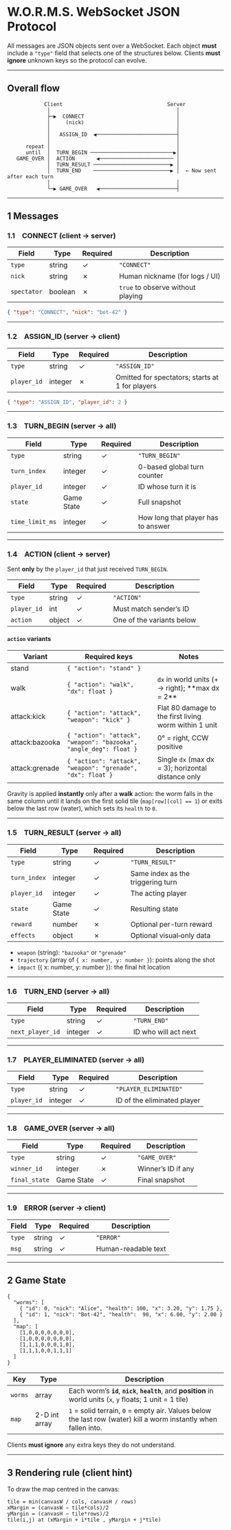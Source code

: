 # W.O.R.M.S. WebSocket JSON Protocol

All messages are JSON objects sent over a WebSocket.
Each object **must** include a `"type"` field that selects one of the structures below.
Clients **must ignore** unknown keys so the protocol can evolve.

---

## Overall flow

```text
            Client                                  Server
             │                                         │
             ├─▶  CONNECT                              │
             │     (nick)                              │
             │                                         │
             │   ASSIGN_ID  ◀──────────────────────────┤
             │                                         │
      repeat │                                         │
      until  │  TURN_BEGIN ───────────────────────────▶│
   GAME_OVER │  ACTION       ◀──────────────────────── │
             │  TURN_RESULT ─────────────────────────▶ │
             │  TURN_END    ─────────────────────────▶ │  ← Now sent after each turn
             │                                         │
             └─▶ GAME_OVER   ◀─────────────────────────┤
````

---

## 1  Messages

### 1.1 CONNECT  (client → server)

| Field       | Type    | Required | Description                       |
| ----------- | ------- | -------- | --------------------------------- |
| `type`      | string  | ✓        | `"CONNECT"`                       |
| `nick`      | string  | ✗        | Human nickname (for logs / UI)    |
| `spectator` | boolean | ✗        | `true` to observe without playing |

```json
{ "type": "CONNECT", "nick": "bot-42" }
```

---

### 1.2 ASSIGN\_ID  (server → client)

| Field       | Type    | Required | Description                                     |
| ----------- | ------- | -------- | ----------------------------------------------- |
| `type`      | string  | ✓        | `"ASSIGN_ID"`                                   |
| `player_id` | integer | ✗        | Omitted for spectators; starts at 1 for players |

```json
{ "type": "ASSIGN_ID", "player_id": 2 }
```

---

### 1.3 TURN\_BEGIN  (server → all)

| Field           | Type       | Required | Description                        |
| --------------- | ---------- | -------- | ---------------------------------- |
| `type`          | string     | ✓        | `"TURN_BEGIN"`                     |
| `turn_index`    | integer    | ✓        | 0-based global turn counter        |
| `player_id`     | integer    | ✓        | ID whose turn it is                |
| `state`         | Game State | ✓        | Full snapshot                      |
| `time_limit_ms` | integer    | ✓        | How long that player has to answer |

---

### 1.4 ACTION  (client → server)

Sent **only** by the `player_id` that just received `TURN_BEGIN`.

| Field       | Type   | Required | Description               |
| ----------- | ------ | -------- | ------------------------- |
| `type`      | string | ✓        | `"ACTION"`                |
| `player_id` | int    | ✓        | Must match sender’s ID    |
| `action`    | object | ✓        | One of the variants below |

#### `action` variants

| Variant         | Required keys                                                     | Notes                                                 |
| --------------- | ----------------------------------------------------------------- | ------------------------------------------------------|
| stand           | `{ "action": "stand" }`                                           |                                                       |
| walk            | `{ "action": "walk", "dx": float }`                               | `dx` in world units (+ → right); \*\*max dx = 2\*\*   |
| attack\:kick    | `{ "action": "attack", "weapon": "kick" }`                        | Flat 80 damage to the first living worm within 1 unit |
| attack\:bazooka | `{ "action": "attack", "weapon": "bazooka", "angle_deg": float }` | 0° = right, CCW positive                              |
| attack\:grenade | `{ "action": "attack", "weapon": "grenade", "dx": float }`        | Single `dx` (max dx = 3); horizontal distance only    |

Gravity is applied **instantly** only after a **walk** action: the worm falls in the same column until it lands on the first solid tile (`map[row][col] == 1`) or exits below the last row (water), which sets its `health` to `0`.

---

### 1.5 TURN\_RESULT  (server → all)

| Field        | Type       | Required | Description                       |
| ------------ | ---------- | -------- | --------------------------------- |
| `type`       | string     | ✓        | `"TURN_RESULT"`                   |
| `turn_index` | integer    | ✓        | Same index as the triggering turn |
| `player_id`  | integer    | ✓        | The acting player                 |
| `state`      | Game State | ✓        | Resulting state                   |
| `reward`     | number     | ✗        | Optional per-turn reward          |
| `effects`    | object     | ✗        | Optional visual‐only data         |

* `weapon` (string): `"bazooka"` or `"grenade"`
* `trajectory` (array of `{ x: number, y: number }`): points along the shot
* `impact` ({ x: number, y: number }): the final hit location

---

### 1.6 TURN\_END  (server → all)

| Field            | Type    | Required | Description          |
| ---------------- | ------- | -------- | -------------------- |
| `type`           | string  | ✓        | `"TURN_END"`         |
| `next_player_id` | integer | ✓        | ID who will act next |

---

### 1.7 PLAYER\_ELIMINATED  (server → all)

| Field       | Type    | Required | Description                 |
| ----------- | ------- | -------- | --------------------------- |
| `type`      | string  | ✓        | `"PLAYER_ELIMINATED"`       |
| `player_id` | integer | ✓        | ID of the eliminated player |

---

### 1.8 GAME\_OVER  (server → all)

| Field         | Type       | Required | Description        |
| ------------- | ---------- | -------- | ------------------ |
| `type`        | string     | ✓        | `"GAME_OVER"`      |
| `winner_id`   | integer    | ✗        | Winner’s ID if any |
| `final_state` | Game State | ✓        | Final snapshot     |

---

### 1.9 ERROR  (server → client)

| Field  | Type   | Required | Description         |
| ------ | ------ | -------- | ------------------- |
| `type` | string | ✓        | `"ERROR"`           |
| `msg`  | string | ✓        | Human-readable text |

---

## 2  Game State

```jsonc
{
  "worms": [
    { "id": 0, "nick": "Alice", "health": 100, "x": 3.20, "y": 1.75 },
    { "id": 1, "nick": "Bot-42", "health":  90, "x": 6.00, "y": 2.00 }
  ],
  "map": [
    [1,0,0,0,0,0,0,0],
    [1,0,0,0,0,0,0,0],
    [1,1,1,0,0,0,1,0],
    [1,1,1,0,0,1,1,1]
  ]
}
```

| Key     | Type          | Description                                                                                                        |
| ------- | ------------- | ------------------------------------------------------------------------------------------------------------------ |
| `worms` | array         | Each worm’s **`id`**, **`nick`**, **`health`**, and **position** in world units (`x`, `y` floats; 1 unit = 1 tile) |
| `map`   | 2-D int array | `1` = solid terrain, `0` = empty air. Values below the last row (water) kill a worm instantly when fallen into.    |

Clients **must ignore** any extra keys they do not understand.

---

## 3  Rendering rule (client hint)

To draw the map centred in the canvas:

```
tile = min(canvasW / cols, canvasH / rows)
xMargin = (canvasW − tile*cols)/2
yMargin = (canvasH − tile*rows)/2
tile(i,j) at (xMargin + i*tile , yMargin + j*tile)
```
